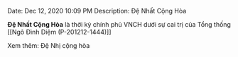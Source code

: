 Date: Dec 12, 2020 10:09 PM
Description: Đệ Nhất Cộng Hòa

**Đệ Nhất Cộng Hòa** là thời kỳ chính phủ VNCH dưới sự cai trị của Tổng thống [[Ngô Đình Diệm (P-201212-1444)]]

Xem thêm:
	Đệ Nhị cộng hòa